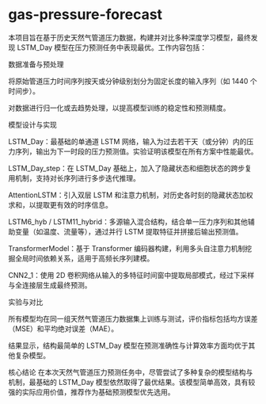 # gas-pressure-forecast
本项目旨在基于历史天然气管道压力数据，构建并对比多种深度学习模型，最终发现 LSTM_Day 模型在压力预测任务中表现最优。工作内容包括：

数据准备与预处理

将原始管道压力时间序列按天或分钟级别划分为固定长度的输入序列（如 1440 个时间步）。

对数据进行归一化或去趋势处理，以提高模型训练的稳定性和预测精度。

模型设计与实现

LSTM_Day：最基础的单通道 LSTM 网络，输入为过去若干天（或分钟）内的压力序列，输出为下一时段的压力预测值。实验证明该模型在所有方案中性能最优。

LSTM_Day_step：在 LSTM_Day 基础上，加入了隐藏状态和细胞状态的跨步复用机制，支持对长序列进行多步迭代推理。

AttentionLSTM：引入双层 LSTM 和注意力机制，对历史各时刻的隐藏状态加权求和，以提取更有效的时序信息。

LSTM6_hyb / LSTM11_hybrid：多源输入混合结构，结合单一压力序列和其他辅助变量（如温度、流量等），通过并行 LSTM 提取特征并拼接后输出预测值。

TransformerModel：基于 Transformer 编码器构建，利用多头自注意力机制挖掘全局时间依赖关系，适用于高频长序列建模。

CNN2_1：使用 2D 卷积网络从输入的多特征时间窗中提取局部模式，经过下采样与全连接层生成最终预测。

实验与对比

所有模型均在同一组天然气管道压力数据集上训练与测试，评价指标包括均方误差（MSE）和平均绝对误差（MAE）。

结果显示，结构最简单的 LSTM_Day 模型在预测准确性与计算效率方面均优于其他复杂模型。

核心结论
在本次天然气管道压力预测任务中，尽管尝试了多种复杂的模型结构与机制，最基础的 LSTM_Day 模型依然取得了最优结果。该模型简单高效，具有较强的实际应用价值，推荐作为基础预测模型优先选用。
